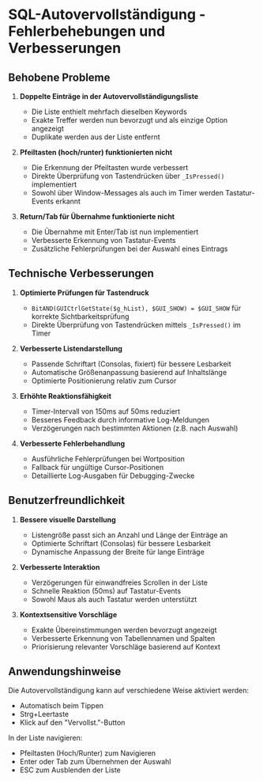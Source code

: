 # SQL-Autovervollständigung - Fehlerbehebungen und Verbesserungen

## Behobene Probleme

1. **Doppelte Einträge in der Autovervollständigungsliste**
   - Die Liste enthielt mehrfach dieselben Keywords
   - Exakte Treffer werden nun bevorzugt und als einzige Option angezeigt
   - Duplikate werden aus der Liste entfernt

2. **Pfeiltasten (hoch/runter) funktionierten nicht**
   - Die Erkennung der Pfeiltasten wurde verbessert
   - Direkte Überprüfung von Tastendrücken über `_IsPressed()` implementiert
   - Sowohl über Window-Messages als auch im Timer werden Tastatur-Events erkannt

3. **Return/Tab für Übernahme funktionierte nicht**
   - Die Übernahme mit Enter/Tab ist nun implementiert
   - Verbesserte Erkennung von Tastatur-Events
   - Zusätzliche Fehlerprüfungen bei der Auswahl eines Eintrags

## Technische Verbesserungen

1. **Optimierte Prüfungen für Tastendruck**
   - `BitAND(GUICtrlGetState($g_hList), $GUI_SHOW) = $GUI_SHOW` für korrekte Sichtbarkeitsprüfung
   - Direkte Überprüfung von Tastendrücken mittels `_IsPressed()` im Timer

2. **Verbesserte Listendarstellung**
   - Passende Schriftart (Consolas, fixiert) für bessere Lesbarkeit
   - Automatische Größenanpassung basierend auf Inhaltslänge
   - Optimierte Positionierung relativ zum Cursor

3. **Erhöhte Reaktionsfähigkeit**
   - Timer-Intervall von 150ms auf 50ms reduziert
   - Besseres Feedback durch informative Log-Meldungen
   - Verzögerungen nach bestimmten Aktionen (z.B. nach Auswahl)

4. **Verbesserte Fehlerbehandlung**
   - Ausführliche Fehlerprüfungen bei Wortposition
   - Fallback für ungültige Cursor-Positionen
   - Detaillierte Log-Ausgaben für Debugging-Zwecke

## Benutzerfreundlichkeit

1. **Bessere visuelle Darstellung**
   - Listengröße passt sich an Anzahl und Länge der Einträge an
   - Optimierte Schriftart (Consolas) für bessere Lesbarkeit 
   - Dynamische Anpassung der Breite für lange Einträge

2. **Verbesserte Interaktion**
   - Verzögerungen für einwandfreies Scrollen in der Liste
   - Schnelle Reaktion (50ms) auf Tastatur-Events
   - Sowohl Maus als auch Tastatur werden unterstützt

3. **Kontextsensitive Vorschläge**
   - Exakte Übereinstimmungen werden bevorzugt angezeigt
   - Verbesserte Erkennung von Tabellennamen und Spalten
   - Priorisierung relevanter Vorschläge basierend auf Kontext

## Anwendungshinweise

Die Autovervollständigung kann auf verschiedene Weise aktiviert werden:
- Automatisch beim Tippen
- Strg+Leertaste
- Klick auf den "Vervollst."-Button

In der Liste navigieren:
- Pfeiltasten (Hoch/Runter) zum Navigieren
- Enter oder Tab zum Übernehmen der Auswahl
- ESC zum Ausblenden der Liste
